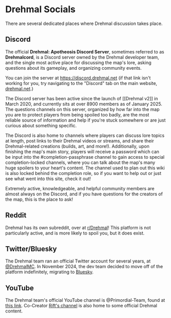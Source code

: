 # Drehmal Socials

There are several dedicated places where Drehmal discussion takes place.

## Discord

The official **Drehmal: Apotheosis Discord Server**, sometimes referred to as **Drehmalcord**, is a Discord server owned by the Drehmal developer team, and the single most active place for discussing the map's lore, asking questions about its gameplay, and organizing community events.

You can join the server at https://discord.drehmal.net (if that link isn't working for you, try navigating to the "Discord" tab on the main website, [drehmal.net](https://www.drehmal.net/).)

The Discord server has been active since the launch of [[Drehmal v2]] in March 2020, and currently sits at over 8900 members as of January 2025. The questions channels on this server, organized by how far into the map you are to protect players from being spoiled too badly, are the most reliable source of information and help if you're stuck somewhere or are just curious about something specific.

The Discord is also home to channels where players can discuss lore topics at length, post links to their Drehmal videos or streams, and share their Drehmal-related creations (builds, art, and more!). Additionally, upon finishing the map's main story, players will receive a password which can be input into the #completion-passphrase channel to gain access to special completion-locked channels, where you can talk about the map's many huge spoilers to your heart's content. The channel used to plan out this wiki is also locked behind the completion role, so if you want to help out or just see what went into this site, check it out!

Extremely active, knowledgeable, and helpful community members are almost always on the Discord, and if you have questions for the creators of the map, this is the place to ask!

## Reddit

Drehmal has its own subreddit, over at [r/Drehmal](https://www.reddit.com/r/Drehmal/)! This platform is not particularly active, and is more likely to spoil you, but it does exist.

## Twitter/Bluesky

The Drehmal team ran an official Twitter account for several years, at [@DrehmalMC](https://x.com/DrehmalMC). In November 2024, the dev team decided to move off of the platform indefinitely, migrating to [Bluesky](https://bsky.app/profile/drehmal.net).

## YouTube

The Drehmal team's official YouTube channel is @Primordial-Team, found at [this link](https://www.youtube.com/channel/UCBDJEctA0GmL6_g15kYvhMQ). Co-Creator [Rift's channel](https://www.youtube.com/@rift0110/videos) is also home to some official Drehmal content.